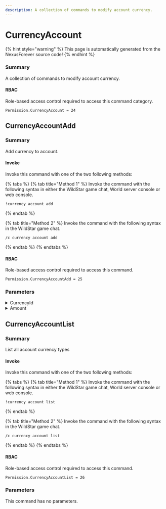```yaml
---
description: A collection of commands to modify account currency.
---
```


# CurrencyAccount

{% hint style="warning" %}
This page is automatically generated from the NexusForever source code!
{% endhint %}

### Summary

A collection of commands to modify account currency.

#### RBAC

Role-based access control required to access this command category.

```
Permission.CurrencyAccount = 24
```

## CurrencyAccountAdd

### Summary

Add currency to account.

#### Invoke

Invoke this command with one of the two following methods:

{% tabs %}
{% tab title="Method 1" %}
Invoke the command with the following syntax in either the WildStar game chat, World server console or web console.

```
!currency account add
```
{% endtab %}

{% tab title="Method 2" %}
Invoke the command with the following syntax in the WildStar game chat.

```
/c currency account add
```
{% endtab %}
{% endtabs %}

#### RBAC

Role-based access control required to access this command.

```
Permission.CurrencyAccountAdd = 25
```

### Parameters

<details>

<summary>CurrencyId</summary>

#### Summary

Account currency id to grant.

#### Optional

No

</details>

<details>

<summary>Amount</summary>

#### Summary

Amount of currency to grant.

#### Optional

No

</details>

## CurrencyAccountList

### Summary

List all account currency types

#### Invoke

Invoke this command with one of the two following methods:

{% tabs %}
{% tab title="Method 1" %}
Invoke the command with the following syntax in either the WildStar game chat, World server console or web console.

```
!currency account list
```
{% endtab %}

{% tab title="Method 2" %}
Invoke the command with the following syntax in the WildStar game chat.

```
/c currency account list
```
{% endtab %}
{% endtabs %}

#### RBAC

Role-based access control required to access this command.

```
Permission.CurrencyAccountList = 26
```

### Parameters

This command has no parameters.


